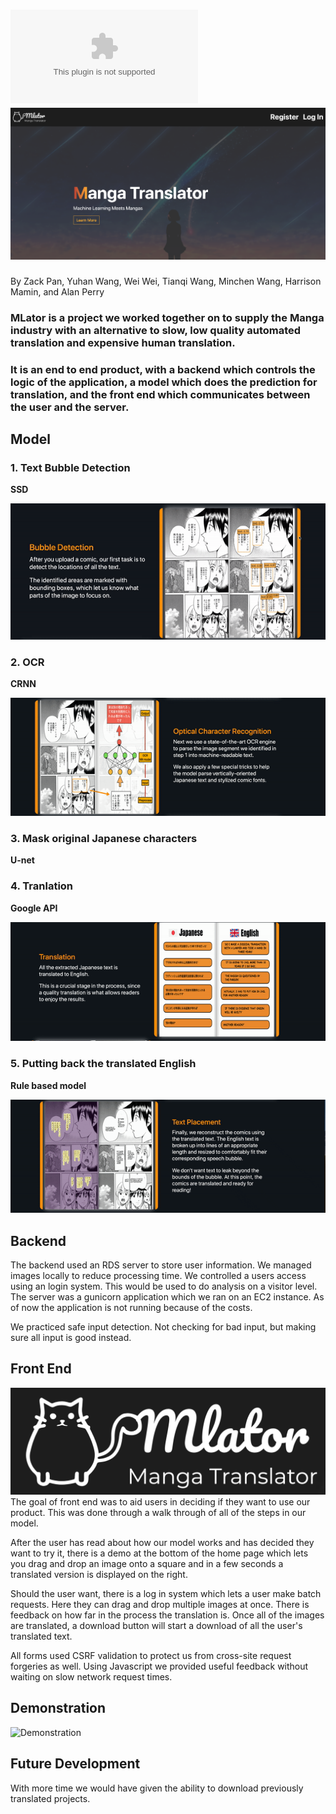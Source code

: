 # ![MLator](mlator.com "Demonstration") ![MLator Splash Screen](image/splash.png "Logo Title Text 1")
 By Zack Pan, Yuhan Wang, Wei Wei, Tianqi Wang, Minchen Wang, Harrison Mamin, and Alan Perry
 
### MLator is a project we worked together on to supply the Manga industry with an alternative to slow, low quality automated translation and expensive human translation.

### It is an end to end product, with a backend which controls the logic of the application, a model which does the prediction for translation, and the front end which communicates between the user and the server.


## Model 
### 1. Text Bubble Detection
**SSD**

![Demonstration](image/1.gif "Demonstration")

### 2. OCR
**CRNN**

![Demonstration](image/2.gif "Demonstration")

### 3. Mask original Japanese characters
**U-net**

### 4. Tranlation
**Google API**

![Demonstration](image/3.gif "Demonstration")

### 5. Putting back the translated English
**Rule based model** 

![Demonstration](image/4.gif "Demonstration")

## Backend 

The backend used an RDS server to store user information. We managed images locally to reduce processing time. We controlled a users access using an login system. This would be used to do analysis on a visitor level. The server was a gunicorn application which we ran on an EC2 instance. As of now the application is not running because of the costs.

We practiced safe input detection. Not checking for bad input, but making sure all input is good instead. 

## Front End 

![Logo](image/logo.png "Demonstration")
The goal of front end was to aid users in deciding if they want to use our product. This was done through a walk through of all of the steps in our model.

After the user has read about how our model works and has decided they want to try it, there is a demo at the bottom of the home page which lets you drag and drop an image onto a square and in a few seconds a translated version is displayed on the right.

Should the user want, there is a log in system which lets a user make batch requests. Here they can drag and drop multiple images at once. There is feedback on how far in the process the translation is. Once all of the images are translated, a download button will start a download of all the user's translated text.

All forms used CSRF validation to protect us from cross-site request forgeries as well. Using Javascript we provided useful feedback without waiting on slow network request times.

## Demonstration
![Demonstration](image/out.gif "Demonstration")

## Future Development
With more time we would have given the ability to download previously translated projects.
